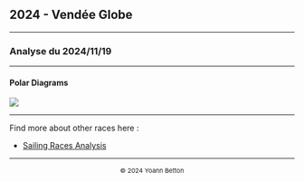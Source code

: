 ## 2024 - Vendée Globe

---

### Analyse du 2024/11/19

---

#### Polar Diagrams

<img src="/output/2024-VendeeGlobe/2024-11-19/polar_diagram.png?raw=true"/>

--- 

Find more about other races here :
  - [Sailing Races Analysis](/page/sailing-races-analysis)  
---

<div style="text-align: center">
  <p style="font-size:11px">&copy; 2024 Yoann Betton</p>
</div>